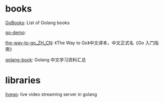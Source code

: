 # books

[GoBooks](https://github.com/dariubs/GoBooks): List of Golang books

[go-demo](https://github.com/pibigstar/go-demo): 

[the-way-to-go_ZH_CN](https://github.com/unknwon/the-way-to-go_ZH_CN): 《The Way to Go》中文译本，中文正式名《Go 入门指南》

[golang-book](https://github.com/gwuhaolin/golang-book): Golang 中文学习资料汇总

# libraries

[livego](https://github.com/gwuhaolin/livego): live video streaming server in golang
